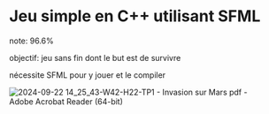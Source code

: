 # Jeu simple en C++ utilisant SFML

note: 96.6%

objectif: jeu sans fin dont le but est de survivre

nécessite SFML pour y jouer et le compiler

![2024-09-22 14_25_43-W42-H22-TP1 - Invasion sur Mars pdf - Adobe Acrobat Reader (64-bit)](https://github.com/user-attachments/assets/16e376ee-c4bc-47ae-81ee-157381383d87)
